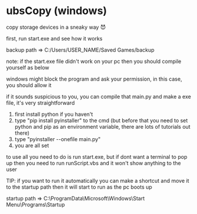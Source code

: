 # ubsCopy (windows)
copy storage devices in a sneaky way 😈

first, run start.exe and see how it works

backup path => C:/Users/USER_NAME/Saved Games/backup

note: if the start.exe file didn't work on your pc then you should compile yourself as below

windows might block the program and ask your permission, in this case, you should allow it

if it sounds suspicious to you, you can compile that main.py and make a exe file, it's very straightforward
1) first install python if you haven't
2) type "pip install pyinstaller" to the cmd (but before that you need to set python and pip as an environment variable, there are lots of tutorials out there)
3) type "pyinstaller --onefile main.py"
4) you are all set



to use all you need to do is run start.exe, but if dont want a terminal to pop up
then you need to run runScript.vbs and it won't show anything to the user

TIP: if you want to run it automatically you can make a shortcut and move it to the startup path then it will start to run as the pc boots up

startup path => C:\ProgramData\Microsoft\Windows\Start Menu\Programs\Startup
